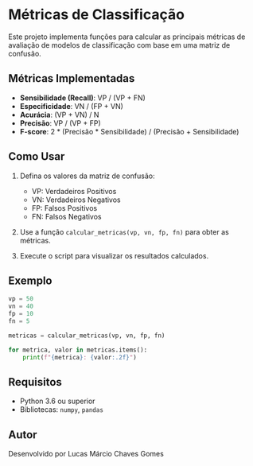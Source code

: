 # Métricas de Classificação

Este projeto implementa funções para calcular as principais métricas de avaliação de modelos de classificação com base em uma matriz de confusão.

## Métricas Implementadas
- **Sensibilidade (Recall)**: VP / (VP + FN)
- **Especificidade**: VN / (FP + VN)
- **Acurácia**: (VP + VN) / N
- **Precisão**: VP / (VP + FP)
- **F-score**: 2 * (Precisão * Sensibilidade) / (Precisão + Sensibilidade)

## Como Usar
1. Defina os valores da matriz de confusão:
   - VP: Verdadeiros Positivos
   - VN: Verdadeiros Negativos
   - FP: Falsos Positivos
   - FN: Falsos Negativos

2. Use a função `calcular_metricas(vp, vn, fp, fn)` para obter as métricas.

3. Execute o script para visualizar os resultados calculados.

## Exemplo
```python
vp = 50
vn = 40
fp = 10
fn = 5

metricas = calcular_metricas(vp, vn, fp, fn)

for metrica, valor in metricas.items():
    print(f"{metrica}: {valor:.2f}")
```

## Requisitos
- Python 3.6 ou superior
- Bibliotecas: `numpy`, `pandas`

## Autor
Desenvolvido por Lucas Márcio Chaves Gomes
